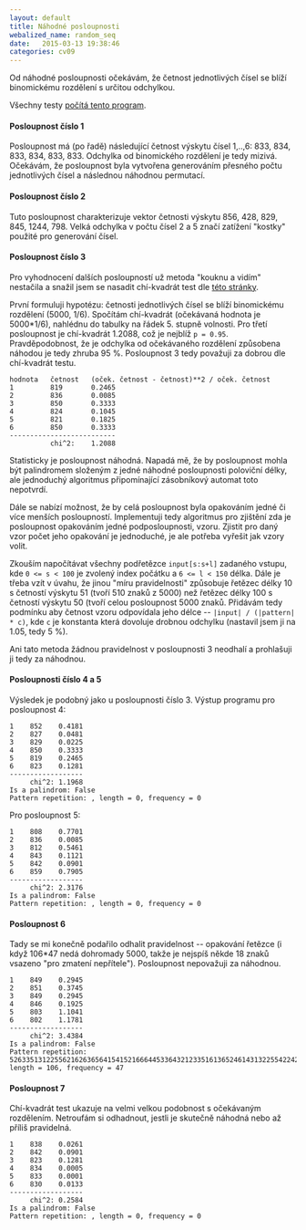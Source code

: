 ```yaml
---
layout: default
title: Náhodné posloupnosti
webalized_name: random_seq
date:   2015-03-13 19:38:46
categories: cv09
---
```


Od náhodné posloupnosti očekávám, že četnost jednotlivých čísel se blíží binomickému rozdělení s určitou odchylkou.

Všechny testy [počítá tento program](https://www.github.com/OndrejSlamecka/iv122/blob/gh-pages/assets/prob_stats/is_random.py).

#### Posloupnost číslo 1

Posloupnost má (po řadě) následující četnost výskytu čísel 1,..,6: 833, 834, 833, 834, 833, 833. Odchylka od binomického rozdělení je tedy mizivá. Očekávám, že posloupnost byla vytvořena generováním přesného počtu jednotlivých čísel a následnou náhodnou permutací.

#### Posloupnost číslo 2

Tuto posloupnost charakterizuje vektor četnosti výskytu 856, 428, 829, 845, 1244, 798. Velká odchylka v počtu čísel 2 a 5 značí zatížení "kostky" použité pro generování čísel.

#### Posloupnost číslo 3

Pro vyhodnocení dalších posloupností už metoda "kouknu a vidím" nestačila a snažil jsem se nasadit chí-kvadrát test dle [této stránky](http://www2.lv.psu.edu/jxm57/irp/chisquar.html).

První formuluji hypotézu: četnosti jednotlivých čísel se blíží binomickému rozdělení (5000, 1/6). Spočítám chí-kvadrát (očekávaná hodnota je 5000*1/6), nahlédnu do tabulky na řádek 5. stupně volnosti. Pro třetí posloupnost je chí-kvadrát 1.2088, což je nejblíž `p = 0.95`. Pravděpodobnost, že je odchylka od očekávaného rozdělení způsobena náhodou je tedy zhruba 95 %. Posloupnost 3 tedy považuji za dobrou dle chí-kvadrát testu.



	hodnota   četnost   (oček. četnost - četnost)**2 / oček. četnost
	1         819       0.2465
	2         836       0.0085
	3         850       0.3333
	4         824       0.1045
	5         821       0.1825
	6         850       0.3333
	--------------------------
	          chi^2:    1.2088


Statisticky je posloupnost náhodná. Napadá mě, že by posloupnost mohla být palindromem složeným z jedné náhodné posloupnosti poloviční délky, ale jednoduchý algoritmus připomínající zásobníkový automat toto nepotvrdí.

Dále se nabízí možnost, že by celá posloupnost byla opakováním jedné či více menších posloupností. Implementuji tedy algoritmus pro zjištění zda je posloupnost opakováním jedné podposloupnosti, vzoru. Zjistit pro daný vzor počet jeho opakování je jednoduché, je ale potřeba vyřešit jak vzory volit.

Zkouším napočítávat všechny podřetězce `input[s:s+l]` zadaného vstupu, kde `0 <= s < 100` je zvolený index počátku a `6 <= l < 150` délka. Dále je třeba vzít v úvahu, že jinou "míru pravidelnosti" způsobuje řetězec délky 10 s četností výskytu 51 (tvoří 510 znaků z 5000) než řetězec délky 100 s četností výskytu 50 (tvoří celou posloupnost 5000 znaků. Přidávám tedy podmínku aby četnost vzoru odpovídala jeho délce -- `|input| / (|pattern| * c)`, kde `c` je konstanta která dovoluje drobnou odchylku (nastavil jsem ji na 1.05, tedy 5 %).

Ani tato metoda žádnou pravidelnost v posloupnosti 3 neodhalí a prohlašuji ji tedy za náhodnou.

#### Posloupnosti číslo 4 a 5

Výsledek je podobný jako u posloupnosti číslo 3. Výstup programu pro posloupnost 4:

	1    852    0.4181
	2    827    0.0481
	3    829    0.0225
	4    850    0.3333
	5    819    0.2465
	6    823    0.1281
	------------------
	     chi^2: 1.1968
	Is a palindrom: False
	Pattern repetition: , length = 0, frequency = 0


Pro posloupnost 5:

	1    808    0.7701
	2    836    0.0085
	3    812    0.5461
	4    843    0.1121
	5    842    0.0901
	6    859    0.7905
	------------------
	     chi^2: 2.3176
	Is a palindrom: False
	Pattern repetition: , length = 0, frequency = 0


#### Posloupnost 6

Tady se mi konečně podařilo odhalit pravidelnost -- opakování řetězce (i když 106*47 nedá dohromady 5000, takže je nejspíš někde 18 znaků vsazeno "pro zmatení nepřítele"). Posloupnost nepovažuji za náhodnou.

	1    849    0.2945
	2    851    0.3745
	3    849    0.2945
	4    846    0.1925
	5    803    1.1041
	6    802    1.1781
	------------------
	     chi^2: 3.4384
	Is a palindrom: False
	Pattern repetition: 5263351312255621626365641541521666445336432123351613652461431322554224241454525634233446651146123211534314, length = 106, frequency = 47


#### Posloupnost 7

Chí-kvadrát test ukazuje na velmi velkou podobnost s očekávaným rozdělením. Netroufám si odhadnout, jestli je skutečně náhodná nebo až příliš pravidelná.


	1    838    0.0261
	2    842    0.0901
	3    823    0.1281
	4    834    0.0005
	5    833    0.0001
	6    830    0.0133
	------------------
	     chi^2: 0.2584
	Is a palindrom: False
	Pattern repetition: , length = 0, frequency = 0
